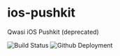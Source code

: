 # ios-pushkit
Qwasi iOS Pushkit (deprecated)

![Build Status](https://build.qwasi.com/plugins/servlet/wittified/build-status/PKIT-IOSPKREL)
![Github Deployment](https://build.qwasi.com/plugins/servlet/wittified/deploy-status/15761409)
